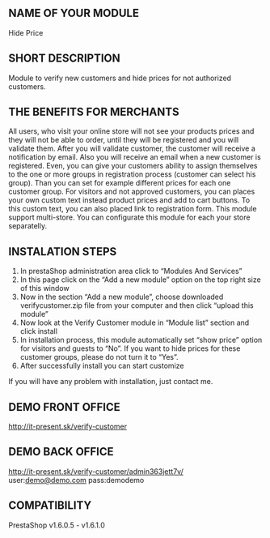 ## NAME OF YOUR MODULE

Hide Price

## SHORT DESCRIPTION

Module to verify new customers and hide prices for not authorized customers.

## THE BENEFITS FOR MERCHANTS

All users, who visit your online store will not see your products prices and they will not be able to order, until they will be registered and you will validate them. After you will validate customer, the customer will receive a notification by email. Also you will receive an email when a new customer is registered.
Even, you can give your customers ability to assign themselves to the one or more groups in registration process (customer can select his group). Than you can set for example different prices for each one customer group. 
For visitors and not approved customers, you can places your own custom text instead product prices and add to cart buttons. To this custom text, you can also placed link to registration form.
This module support multi-store. You can configurate this module for each your store separatelly.

## INSTALATION STEPS

1. In prestaShop administration area click to “Modules And Services”
2. In this page click on the “Add a new module” option on the top right size of this window
3. Now in the section “Add a new module”, choose downloaded verifycustomer.zip
file from your computer and then click “upload this module”
4. Now look at the Verify Customer module in “Module list” section and click
install
5. In installation process, this module automatically set “show price” option for visitors and guests to “No”. If you want to hide prices for these customer groups, please do not turn it to “Yes”.
6. After successfully install you can start customize

If you will have any problem with installation, just contact me.

## DEMO FRONT OFFICE

http://it-present.sk/verify-customer

## DEMO BACK OFFICE

http://it-present.sk/verify-customer/admin363jett7v/
user:demo@demo.com
pass:demodemo

## COMPATIBILITY

PrestaShop v1.6.0.5 - v1.6.1.0
